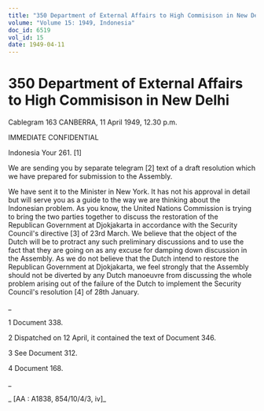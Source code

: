 ```yaml
---
title: "350 Department of External Affairs to High Commisison in New Delhi"
volume: "Volume 15: 1949, Indonesia"
doc_id: 6519
vol_id: 15
date: 1949-04-11
---
```


# 350 Department of External Affairs to High Commisison in New Delhi

Cablegram 163 CANBERRA, 11 April 1949, 12.30 p.m.

IMMEDIATE CONFIDENTIAL

Indonesia Your 261. [1]

We are sending you by separate telegram [2] text of a draft resolution which we have prepared for submission to the Assembly.

We have sent it to the Minister in New York. It has not his approval in detail but will serve you as a guide to the way we are thinking about the Indonesian problem. As you know, the United Nations Commission is trying to bring the two parties together to discuss the restoration of the Republican Government at Djokjakarta in accordance with the Security Council's directive [3] of 23rd March. We believe that the object of the Dutch will be to protract any such preliminary discussions and to use the fact that they are going on as any excuse for damping down discussion in the Assembly. As we do not believe that the Dutch intend to restore the Republican Government at Djokjakarta, we feel strongly that the Assembly should not be diverted by any Dutch manoeuvre from discussing the whole problem arising out of the failure of the Dutch to implement the Security Council's resolution [4] of 28th January.

_

1 Document 338.

2 Dispatched on 12 April, it contained the text of Document 346.

3 See Document 312.

4 Document 168.

_

_ [AA : A1838, 854/10/4/3, iv]_
